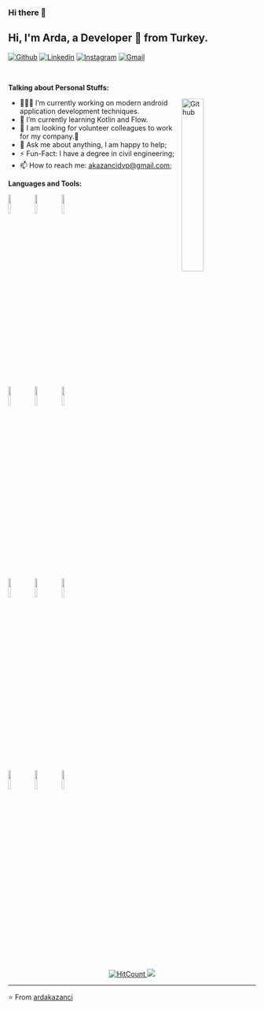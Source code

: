 ### Hi there 👋

<!-- Your title -->
## Hi, I'm Arda, a Developer 🚀 from Turkey.



[![Github](https://img.shields.io/badge/-Github-000?style=flat&logo=Github&logoColor=white)](https://github.com/ardakazanci)
[![Linkedin](https://img.shields.io/badge/-LinkedIn-blue?style=flat&logo=Linkedin&logoColor=white)](https://www.linkedin.com/in/ardakazanci/)
[![Instagram](https://img.shields.io/badge/-Instagram-c13584?style=flat&labelColor=c13584&logo=instagram&logoColor=white)](https://www.instagram.com/kzncrda/)
[![Gmail](https://img.shields.io/badge/-Gmail-c14438?style=flat&logo=Gmail&logoColor=white)](mailto:akazancidvp@gmail.com)

&nbsp;

<!-- Talking about you -->
**Talking about Personal Stuffs:**

<!-- Any image aligned to the right. Beware the width -->
<img width="30%" align="right" alt="Github" src="https://i.imgur.com/yru8Y91.png" />

- 👨🏻‍💻 I’m currently working on modern android application development techniques.
- 🌱 I’m currently learning Kotlin and Flow.
- 👯 I am looking for volunteer colleagues to work for my company.🤝
- 💬 Ask me about anything, I am happy to help;
- ⚡️ Fun-Fact: I have a degree in civil engineering;
- 📫 How to reach me: akazancidvp@gmail.com;

**Languages and Tools:** 

<!-- Your github readme stats
You can use this api: https://github.com/anuraghazra/github-readme-stats
-->
<p>

  
  <!-- Your languages and tools. Be careful with the alignment. 
  You can use this sites to get logos: https://www.vectorlogo.zone or https://simpleicons.org/
  -->
  <code><img width="10%" src="https://www.vectorlogo.zone/logos/kotlinlang/kotlinlang-ar21.svg"></code>
  <code><img width="10%" src="https://www.vectorlogo.zone/logos/java/java-ar21.svg"></code>
  <code><img width="10%" src="https://www.vectorlogo.zone/logos/android/android-ar21.svg"></code>
  <br />
  <code><img width="10%" src="https://www.vectorlogo.zone/logos/gradle/gradle-ar21.svg"></code>
  <code><img width="10%" src="https://www.vectorlogo.zone/logos/circleci/circleci-ar21.svg"></code>
  <code><img width="10%" src="https://www.vectorlogo.zone/logos/json/json-ar21.svg"></code>
  <br />
  <code><img width="10%" src="https://www.vectorlogo.zone/logos/mysql/mysql-ar21.svg"></code>
  <code><img width="10%" src="https://www.vectorlogo.zone/logos/sqlite/sqlite-ar21.svg"></code>
  <code><img width="10%" src="https://www.vectorlogo.zone/logos/firebase/firebase-ar21.svg"></code>
  <br />
  <code><img width="10%" src="https://www.vectorlogo.zone/logos/git-scm/git-scm-ar21.svg"></code>
  <code><img width="10%" src="https://www.vectorlogo.zone/logos/javascript/javascript-horizontal.svg"></code>
  <code><img width="10%" src="https://www.vectorlogo.zone/logos/nodejs/nodejs-horizontal.svg"></code>
</p>


<p align="center">
  <a href="http://hits.dwyl.com/ardakazanci/Heyyoo" target="_blank">
    <img alt="HitCount" src="http://hits.dwyl.com/ardakazanci/Heyyoo.svg" />
  </a>
    <img src="https://komarev.com/ghpvc/?username=ardakazanci&color=blue&style=flat-square" />
</p>

---

⭐️ From [ardakazanci](https://github.com/ardakazanci)




